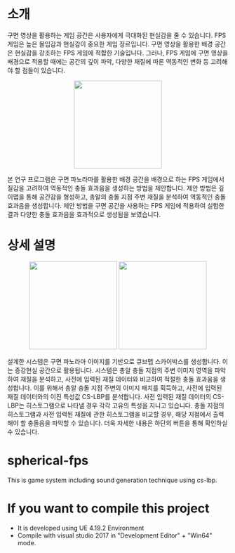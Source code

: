 # 소개
구면 영상을 활용하는 게임 공간은 사용자에게 극대화된 현실감을 줄 수 있습니다.
FPS 게임은 높은 몰입감과 현실감이 중요한 게임 장르입니다.
구면 영상을 활용한 배경 공간은 현실감을 강조하는 FPS 게임에 적합한 기술입니다.
그러나, FPS 게임에 구면 영상을 배경으로 적용할 때에는 공간의 깊이 파악, 다양한 재질에 따른 역동적인 변화 등 고려해야 할 점들이 있습니다.

<div align="center">
  <img class="scalezoom_small" src="https://user-images.githubusercontent.com/32832618/124544942-19bedf00-de63-11eb-8eb8-381c5347d97c.png" height="200">
</div>

본 연구 프로그램은 구면 파노라마를 활용한 배경 공간을 배경으로 하는 FPS 게임에서 질감을 고려하여 역동적인 충돌 효과음을 생성하는 방법을 제안합니다.
제안 방법은 깊이맵을 통해 공간감을 형성하고, 총알의 충돌 지점 주변 재질을 분석하여 역동적인 충돌 효과음을 생성합니다.
제안 방법을 구면 공간을 사용하는 FPS 게임에 적용하여 실험한 결과 다양한 충돌 효과음을 효과적으로 생성됨을 보였습니다.

# 상세 설명
<div align="center">
  <img class="scalezoom_small" src="https://user-images.githubusercontent.com/32832618/124545133-6d312d00-de63-11eb-900f-6c9be7f20e88.png" height="200">
  <img class="scalezoom_small" src="https://user-images.githubusercontent.com/32832618/124545137-6e625a00-de63-11eb-98c5-35df2dba33fd.png" height="200">
</div>
 
설계한 시스템은 구면 파노라마 이미지를 기반으로 큐브맵 스카이박스를 생성합니다. 이는 증강현실 공간으로 활용됩니다.
시스템은 총알 충돌 지점의 주변 이미지 영역을 파악하여 재질을 분석하고, 사전에 입력된 재질 데이터와 비교하여 적절한 충돌 효과음을 생성합니다.
이를 위해서 총알 충돌 지점 주변의 이미지 패치를 획득하고, 사전에 입력된 재질 데이터와의 이진 특성값 CS-LBP를 분석합니다.
사전 입력된 재질 데이터의 CS-LBP는 히스토그램으로 나타낼 경우 각각 고유의 특성을 지니고 있습니다.
충돌 지점의 히스토그램과 사전 입력된 재질에 관한 히스토그램을 비교할 경우, 해당 지점에서 출력해야 할 충돌음을 파악할 수 있습니다.
더욱 자세한 내용은 하단의 버튼을 통해 확인하실 수 있습니다.

# spherical-fps
This is game system including sound generation technique using cs-lbp.


# If you want to compile this project
- It is developed using UE 4.19.2 Environment
- Compile with visual studio 2017 in "Development Editor" + "Win64" mode.
